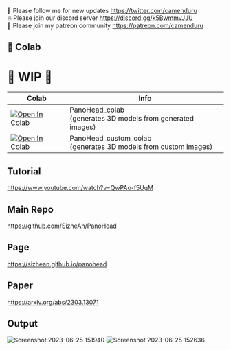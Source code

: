 🐣 Please follow me for new updates https://twitter.com/camenduru <br />
🔥 Please join our discord server https://discord.gg/k5BwmmvJJU <br />
🥳 Please join my patreon community https://patreon.com/camenduru <br />

## 🦒 Colab

# 🚦 WIP 🚦

| Colab | Info
| --- | --- |
[![Open In Colab](https://colab.research.google.com/assets/colab-badge.svg)](https://colab.research.google.com/github/camenduru/PanoHead-colab/blob/main/PanoHead_colab.ipynb) | PanoHead_colab <br /> (generates 3D models from generated images)
[![Open In Colab](https://colab.research.google.com/assets/colab-badge.svg)](https://colab.research.google.com/github/camenduru/PanoHead-colab/blob/main/PanoHead_custom_colab.ipynb) | PanoHead_custom_colab <br /> (generates 3D models from custom images)

## Tutorial
https://www.youtube.com/watch?v=QwPAo-f5UgM

## Main Repo
https://github.com/SizheAn/PanoHead

## Page
https://sizhean.github.io/panohead

## Paper
https://arxiv.org/abs/2303.13071

## Output
![Screenshot 2023-06-25 151940](https://github.com/camenduru/PanoHead-colab/assets/54370274/0f85615b-05e6-4f9a-9e5b-62738b3d175d)
![Screenshot 2023-06-25 152636](https://github.com/camenduru/PanoHead-colab/assets/54370274/5001c0de-2c49-4a27-bf22-844585942b10)
